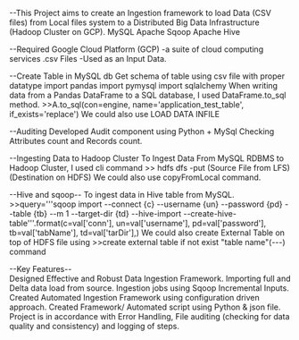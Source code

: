 
--This Project aims to create an Ingestion framework to load Data (CSV files) from Local files system to a Distributed Big Data Infrastructure (Hadoop Cluster on GCP).
      MySQL
      Apache Sqoop
      Apache Hive



--Required
      Google Cloud Platform (GCP) -a suite of cloud computing services
      .csv Files -Used as an Input Data.



--Create Table in MySQL db
      Get schema of table using csv file with proper datatype
      import pandas
      import pymysql
      import sqlalchemy
      When writing data from a Pandas DataFrame to a SQL database, I used
      DataFrame.to_sql method.
        >>A.to_sql(con=engine, name='application_test_table', if_exists='replace')
      We could also use  LOAD DATA INFILE



--Auditing
      Developed Audit component using Python + MySql
      Checking Attributes count and Records count.



--Ingesting Data to Hadoop Cluster
      To Ingest Data From MySQL RDBMS to Hadoop Cluster, I used cli command
        >> hdfs dfs -put (Source File from LFS) (Destination on HDFS)
      We could also use copyFromLocal command.



--Hive and sqoop-- 
        To ingest data in Hive table from MySQL. 
        >>query='''sqoop import  --connect {c} --username {un} --password {pd} --table {tb} --m 1 --target-dir {td} --hive-import --create-hive-table'''.format(c=val['conn'],
                                                                                                                                                            un=val['username'],
                                                                                                                                                            pd=val['password'],
                                                                                                                                                            tb=val['tabName'],
                                                                                                                                                            td=val['tarDir'],)
      We could also create External Table on top of HDFS file using 
        >>create external table if not exist "table name"(---) command



--Key Features--  
      Designed Effective and Robust Data Ingestion Framework. 
      Importing full and Delta data load from source. 
      Ingestion jobs using Sqoop Incremental Inputs. 
      Created Automated Ingestion Framework using configuration driven approach. 
      Created Framework/ Automated script using Python & json file. 
      Project is in accordance with Error Handling, File auditing (checking for data quality and consistency) and logging of steps.
